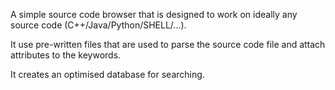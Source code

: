 A simple source code browser that is designed to work on ideally any source code (C++/Java/Python/SHELL/...).

It use pre-written files that are used to parse the source code file and attach attributes to the keywords.

It creates an optimised database for searching.
